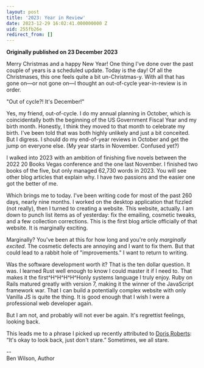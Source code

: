 ```yaml
---
layout: post
title: '2023: Year in Review'
date: 2023-12-29 16:02:41.000000000 Z
uid: 255fb26e
redirect_from: []
---
```

 **Originally published on 23 December 2023**  
  
Merry Christmas and a happy New Year! One thing I've done over the past couple of years is a scheduled update. Today is the day! Of all the Christmases, this one feels quite a bit un-Christmas-y. With all that has gone on—or not gone on—I thought an out-of-cycle year-in-review is in order.  
  
"Out of cycle?! It's December!"  
  
Yes, my friend, out-of-cycle. I do my annual planning in October, which is coincidentally both the beginning of the US Government Fiscal Year and my birth month. Honestly, I think they moved to that month to celebrate my birth. I've been told that was both highly unlikely and just a bit conceited. But I digress. I should do my end-of-year reviews in October and get the jump on everyone else. (My year starts in November. Confused yet?)  
  
I walked into 2023 with an ambition of finishing five novels between the 2022 20 Books Vegas conference and the one last November. I finished two books of the five, but only managed 62,730 words in 2023. You will see other blog articles that explain why. I have two passions and the easier one got the better of me.  
  
Which brings me to today. I've been writing code for most of the past 260 days, nearly nine months. I worked on the desktop application that fizzled (not really), then I turned to creating a website. This website, actually. I am down to punch list items as of yesterday: fix the emailing, cosmetic tweaks, and a few collection corrections. This is the first blog article officially of that website. It is marginally exciting.  
  
Marginally? You've been at this for how long and you're only _marginally excited_. The cosmetic defects are annoying and I want to fix them. But that could lead to a rabbit hole of "improvements." I want to return to writing.  
  
Was the software development worth it? That is the ten dollar question. It was. I learned Rust well enough to know I could master it if I need to. That makes it the first^H^H^H^H^Honly systems language I truly enjoy. Ruby on Rails matured greatly with version 7, making it the winner of the JavaScript framework war. That I can build a potentially complex website with only Vanilla JS is quite the thing. It is good enough that I wish I were a professional web developer again.  
  
But I am not, and probably will not ever be again. It's regrettist feelings, looking back.  
  
This leads me to a phrase I picked up recently attributed to [Doris Roberts](https://en.wikipedia.org/wiki/Doris_Roberts): “It's okay to look back, just don't stare.” Sometimes, we all stare.  
  
  

--&nbsp;  
Ben Wilson, Author

